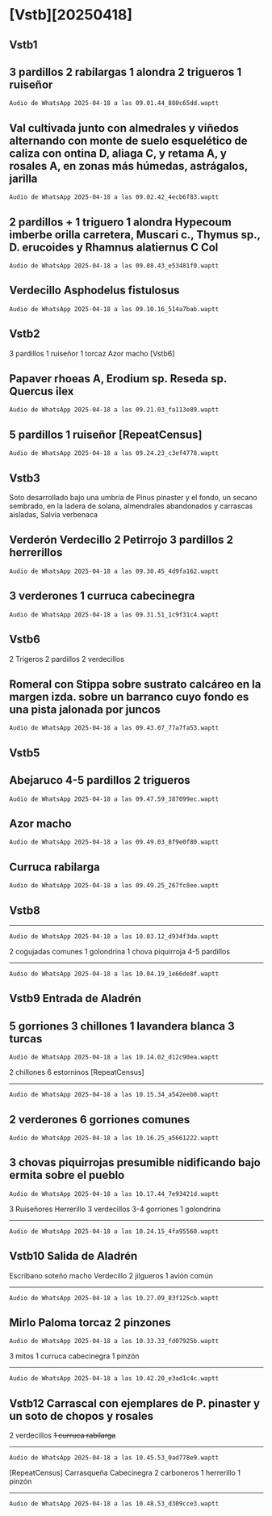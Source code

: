 # [Vstb][20250418]

## Vstb1 ##

3 pardillos
2 rabilargas
1 alondra
2 trigueros
1 ruiseñor
----

`Audio de WhatsApp 2025-04-18 a las 09.01.44_880c65dd.waptt`

Val cultivada junto con almedrales y viñedos alternando con monte de suelo esquelético de caliza con ontina D, aliaga C, y retama A, y rosales A, en zonas más húmedas, astrágalos, jarilla
----

`Audio de WhatsApp 2025-04-18 a las 09.02.42_4ecb6f83.waptt`

2 pardillos +
1 triguero
1 alondra
Hypecoum imberbe orilla carretera, Muscari c., Thymus sp., D. erucoides y Rhamnus alatiernus C Col
----

`Audio de WhatsApp 2025-04-18 a las 09.08.43_e53481f0.waptt`

Verdecillo
Asphodelus fistulosus
----

`Audio de WhatsApp 2025-04-18 a las 09.10.16_514a7bab.waptt`

## Vstb2

3 pardillos
1 ruiseñor
1 torcaz
Azor macho [Vstb6]

Papaver rhoeas A, Erodium sp. Reseda sp. Quercus ilex
----

`Audio de WhatsApp 2025-04-18 a las 09.21.03_fa113e89.waptt`

5 pardillos
1 ruiseñor [RepeatCensus]
----

`Audio de WhatsApp 2025-04-18 a las 09.24.23_c3ef4778.waptt`

## Vstb3

Soto desarrollado bajo una umbría de Pinus pinaster y el fondo, un secano sembrado, en la ladera de solana, almendrales abandonados y carrascas aisladas, Salvia verbenaca

Verderón
Verdecillo 2
Petirrojo
3 pardillos
2 herrerillos
----

`Audio de WhatsApp 2025-04-18 a las 09.30.45_4d9fa162.waptt`

3 verderones
1 curruca cabecinegra
----

`Audio de WhatsApp 2025-04-18 a las 09.31.51_1c9f31c4.waptt`

## Vstb6

2 Trigeros
2 pardillos
2 verdecillos

Romeral con Stippa sobre sustrato calcáreo en la margen izda. sobre un barranco cuyo fondo es una pista jalonada por juncos
---

`Audio de WhatsApp 2025-04-18 a las 09.43.07_77a7fa53.waptt`

## Vstb5

Abejaruco
4-5 pardillos
2 trigueros
----

`Audio de WhatsApp 2025-04-18 a las 09.47.59_387099ec.waptt`

Azor macho
----

`Audio de WhatsApp 2025-04-18 a las 09.49.03_8f9e0f80.waptt`

Curruca rabilarga
----

`Audio de WhatsApp 2025-04-18 a las 09.49.25_267fc8ee.waptt`

## Vstb8

----
`Audio de WhatsApp 2025-04-18 a las 10.03.12_d934f3da.waptt`

2 cogujadas comunes
1 golondrina
1 chova piquirroja
4-5 pardillos

----
`Audio de WhatsApp 2025-04-18 a las 10.04.19_1e66de8f.waptt`

## Vstb9 Entrada de Aladrén
5 gorriones
3 chillones
1 lavandera blanca
3 turcas
----

`Audio de WhatsApp 2025-04-18 a las 10.14.02_d12c90ea.waptt`

2 chillones
6 estorninos
[RepeatCensus]


----
`Audio de WhatsApp 2025-04-18 a las 10.15.34_a542eeb0.waptt`


2 verderones 
6 gorriones comunes
----
`Audio de WhatsApp 2025-04-18 a las 10.16.25_a5661222.waptt`

3 chovas piquirrojas presumible nidificando bajo ermita sobre el pueblo
----
`Audio de WhatsApp 2025-04-18 a las 10.17.44_7e93421d.waptt`


3 Ruiseñores
Herrerillo
3 verdecillos
3-4 gorriones
1 golondrina


----
`Audio de WhatsApp 2025-04-18 a las 10.24.15_4fa95560.waptt`


## Vstb10 Salida de Aladrén

Escribano soteño macho
Verdecillo
2 jilgueros
1 avión común


----
`Audio de WhatsApp 2025-04-18 a las 10.27.09_83f125cb.waptt`

Mirlo
Paloma torcaz
2 pinzones
----
`Audio de WhatsApp 2025-04-18 a las 10.33.33_fd07925b.waptt`


3 mitos
1 curruca cabecinegra
1 pinzón

----
`Audio de WhatsApp 2025-04-18 a las 10.42.20_e3ad1c4c.waptt`


## Vstb12 Carrascal con ejemplares de P. pinaster y un soto de chopos y rosales
2 verdecillos
~~1 curruca rabilarga~~

----
`Audio de WhatsApp 2025-04-18 a las 10.45.53_0ad778e9.waptt`


[RepeatCensus]
Carrasqueña
Cabecinegra
2 carboneros
1 herrerillo
1 pinzón

----
`Audio de WhatsApp 2025-04-18 a las 10.48.53_d309cce3.waptt`